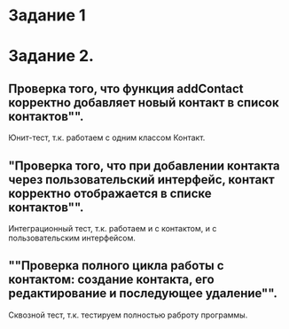 # Задание 1

# Задание 2. 
## Проверка того, что функция addContact корректно добавляет новый контакт в список контактов"".
Юнит-тест, т.к. работаем с одним классом Контакт.
## "Проверка того, что при добавлении контакта через пользовательский интерфейс, контакт корректно отображается в списке контактов"".
Интеграционный тест, т.к. работаем и с контактом, и с пользовательским интерфейсом.
## ""Проверка полного цикла работы с контактом: создание контакта, его редактирование и последующее удаление"".
Сквозной тест, т.к. тестируем полностью раброту программы.